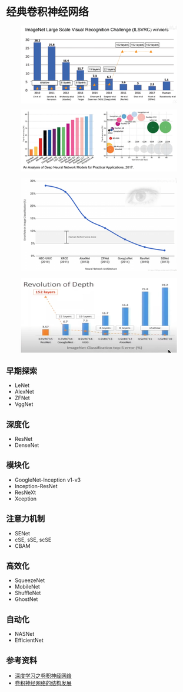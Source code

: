 # 经典卷积神经网络

<figure><img src="../../.gitbook/assets/image (23).png" alt=""><figcaption></figcaption></figure>

<figure><img src="../../.gitbook/assets/image (5) (1).png" alt=""><figcaption></figcaption></figure>

<figure><img src="../../.gitbook/assets/image (2) (1) (1) (1).png" alt=""><figcaption></figcaption></figure>

<figure><img src="../../.gitbook/assets/image (30).png" alt=""><figcaption></figcaption></figure>

## 早期探索

* LeNet
* AlexNet
* ZFNet
* VggNet

## 深度化

* ResNet
* DenseNet

## 模块化

* GoogleNet-Inception v1-v3
* Inception-ResNet
* ResNeXt
* Xception

## 注意力机制

* SENet
* cSE, sSE, scSE
* CBAM

## 高效化

* SqueezeNet
* MobileNet
* ShuffleNet
* GhostNet

## 自动化

* NASNet
* EfficientNet

## 参考资料

* [深度学习之卷积神经网络](https://www.bilibili.com/video/BV1AJ411Q72b/?p=2\&vd\_source=4afb0374462e2a6a5fe3309f3b19500d)
* [卷积神经网络的结构发展](https://www.bilibili.com/video/BV1E54y1B7Ub/?spm\_id\_from=333.337.search-card.all.click\&vd\_source=4afb0374462e2a6a5fe3309f3b19500d)
